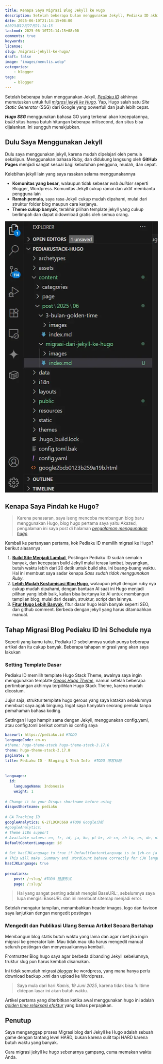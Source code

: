 ```yaml
---
title: Kenapa Saya Migrasi Blog Jekyll ke Hugo
description: Setelah beberapa bulan menggunakan Jekyll, Pediaku ID akhirnya memutuskan untuk full migrasi ke Hugo. Yap, Hugo salah satu Site Static Generator (SSG) dari Google yang powerfull dan jauh lebih cepat.
date: 2025-06-10T21:14:15+08:00 
#2023年12月27日21:14:15
lastmod: 2025-06-10T21:14:15+08:00 
comments: true
keywords:
license: 
slug: /migrasi-jekyll-ke-hugo/
draft: false
image: "images/menulis.webp"
categories: 
    - blogger
tags: 
    - blogger
---
```


Setelah beberapa bulan menggunakan Jekyll, *[Pediaku ID](/)* akhirnya memutuskan untuk full *[migrasi jekyll ke Hugo](/migrasi-jekyll-ke-hugo/)*. Yap, Hugo salah satu *Site Static Generator* (SSG) dari Google yang powerfull dan jauh lebih cepat.

***Hugo SSG*** menggunakan bahasa GO yang terkenal akan kecepatannya, *build* situs hanya butuh hitungan beberapa milisecond, dan situs bisa dijalankan. Ini sungguh menakjubkan.

## Dulu Saya Menggunakan Jekyll
Dulu saya menggunakan jekyll, karena mudah dipelajari oleh pemula sekalipun. Menggunakan bahasa Ruby, dan didukung langsung oleh **GitHub Pages** menjadi sangat sesuai bagi kebutuhan pengguna, mudah, dan cepat. 

Kelebihan jekyll lain yang saya rasakan selama menggunakannya
* **Komunitas yang besar**, walaupun tidak sebesar *web builder* seperti Blogger, Wordpress. Komunitas Jekyll cukup ramai dan aktif membantu pengguna lain
* **Ramah pemula**, saya rasa Jekyll cukup mudah dipahami, mulai dari struktur folder blog maupun cara kerjanya. 
* **Theme cukup banyak**, terakhir pilihan template jekyll yang cukup berlimpah dan dapat didownload gratis oleh semua orang.

![struktur folder hugo](images/struktur_folder.webp)
## Kenapa Saya Pindah ke Hugo?
>Karena penasaran, saya iseng mencoba membangun blog baru menggunakan Hugo, blog hugo pertama saya yaitu Akazed, pengalaman ini saya post di halaman *[pengalaman menggunakan hugo](https://akazed.com/welcome-to-my-hugo-blog/)*. 

Kembali ke pertanyaan pertama, kok Pediaku ID memilih migrasi ke Hugo? berikut alasannya:
1. **<u>Build Site Menjadi Lambat</u>**, Postingan Pediaku ID sudah semakin banyak, dan kecepatan build Jekyll mulai terasa lambat. bayangkan, butuh waktu lebih dari 20 detik untuk build site. Ini buang-buang waktu. Hal ini membuat saya sadar kenapa *Sass sudah tidak menggunakan Ruby*.
2. **<u>Lebih Mudah Kostumisasi Blog Hugo</u>**, walaupun jekyll dengan ruby nya cukup mudah dipahami, dengan bantuan AI saat ini Hugo menjadi pilihan yang lebih baik, kalian bisa bertanya ke AI untuk membangun tampilan blog, mulai dari desain, struktur, script dan lainnya. 
3. **<u>Fitur Hugo Lebih Banyak</u>**, fitur dasar hugo lebih banyak seperti SEO, dan github comment. Berbeda dengan jekyll yang harus ditambahkan manual.


## Tahap Migrasi Blog Pediaku ID Ini Schedule nya
Seperti yang kamu tahu, Pediaku ID sebelumnya sudah punya beberapa artikel dan itu cukup banyak. Beberapa tahapan migrasi yang akan saya lakukan

### Setting Template Dasar
Pediaku ID memilih template Hugo Stack Theme, awalnya saya ingin menggunakan template *[Geous Hugo Theme](https://akazed.com/gerous-hugo-theme/)*, namun setelah beberapa pertimbangan akhirnya terpilihlah Hugo Stack Theme, karena mudah dicostum. 

Jujur saja, struktur template hugo gerous yang saya katakan sebelumnya membuat saya agak bingung. Ingat saya hanyalah seorang pemula tanpa pemahaman bahasa koding.

Settingan Hugo hampir sama dengan Jekyll, menggunakan config.yaml, atau config.toml berikut contoh isi config saya
```yaml
baseurl: https://pediaku.id #TODO 
languageCode: en-us
#theme: hugo-theme-stack hugo-theme-stack-3.17.0
theme: hugo-theme-stack-3.17.0
paginate: 6
title: Pediaku ID - Bloging & Tech Info  #TODO 博客标题


languages:
  id:
    languageName: Indonesia
    weight: 1

# Change it to your Disqus shortname before using
disqusShortname: pediaku

# GA Tracking ID
googleAnalytics: G-2TLDCKC669 #TODO Google分析
#googleAnalytics:
# Theme i18n support
# Available values: en, fr, id, ja, ko, pt-br, zh-cn, zh-tw, es, de, nl, it, th, el, uk
DefaultContentLanguage: id

# Set hasCJKLanguage to true if DefaultContentLanguage is in [zh-cn ja ko]
# This will make .Summary and .WordCount behave correctly for CJK languages.
hasCJKLanguage: true

permalinks:
    post: /:slug/ #TODO 链接形式
    page: /:slug/
```

>Hal yang sangat penting adalah mengisi BaseURL:, sebelumnya saya lupa mengisi BaseURL dan ini membuat sitemap menjadi error.

Setelah mengatur tampilan, menambahkan header images, logo dan favicon saya lanjutkan dengan mengedit postingan

### Mengedit dan Publikasi Ulang Semua Artikel Secara Bertahap
Membangun blog statis butuh waktu yang lama dan agar ribet jika ingin migrasi ke generator lain. Mau tidak mau kita harus mengedit manual seluruh postingan dan menyesuaikannya kembali.

Frontmatter Blog hugo saya agar berbeda dibanding Jekyll sebelumnya, truktur slug pun harus kembali disamakan. 

Ini tidak semudah migrasi *[blogger](/categories/blogger/)* ke wordpress, yang mana hanya perlu download backup .xml dan upload ke Wordpress.

>Saya mula dari hari *Kamis, 19 Juni 2025*, karena tidak bisa fulltime didepan layar ini akan butuh waktu. 

Artikel pertama yang diterbitkan ketika awal menggunakan hugo ini adalah *[golden time relaksasi efaktur](/golden-time-relaksasi-efaktur/)* yang bahas perpajakan.


## Penutup
Saya menganggap proses Migrasi blog dari Jekyll ke Hugo adalah sebuah game dengan tantang level HARD, bukan karena sulit tapi HARD karena butuh waktu yang banyak.

Cara migrasi jekyll ke hugo sebenarnya gampang, cuma memakan waktu Anda.